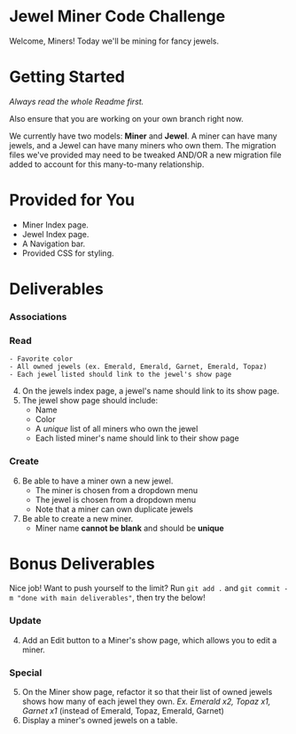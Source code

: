 # Jewel Miner Code Challenge
Welcome, Miners! Today we'll be mining for fancy jewels.

# Getting Started
_Always read the whole Readme first._

Also ensure that you are working on your own branch right now.

We currently have two models: **Miner** and **Jewel**. A miner can have many jewels, and a Jewel can have many miners who own them. The migration files we've provided may need to be tweaked AND/OR a new migration file added to account for this many-to-many relationship.

# Provided for You
- Miner Index page.
- Jewel Index page.
- A Navigation bar.
- Provided CSS for styling.

# Deliverables
### Associations
<!-- 1. Create the associations between models. You may have to alter the current schema to get your code working. After you've set up your relationships properly, you should be able to run `rails db:migrate`.

 You can next run `rails db:seed`, though you may want to add more seed data before doing so. We only provide you miners and jewels, but not any associations between them.

You should be able to run `rails s` and view the seeded data on the index pages. -->

### Read
<!-- 2. On the miners index page, a miner's name should link to their show page. -->
<!-- 3. The miner show page should include:
    - Name -->
    - Favorite color
    - All owned jewels (ex. Emerald, Emerald, Garnet, Emerald, Topaz)
    - Each jewel listed should link to the jewel's show page
4. On the jewels index page, a jewel's name should link to its show page.
5. The jewel show page should include:
    - Name
    - Color
    - A *unique* list of all miners who own the jewel
    - Each listed miner's name should link to their show page

### Create
6. Be able to have a miner own a new jewel.
    - The miner is chosen from a dropdown menu
    - The jewel is chosen from a dropdown menu
    - Note that a miner can own duplicate jewels
7. Be able to create a new miner.
    - Miner name **cannot be blank** and should be **unique**

# Bonus Deliverables
Nice job! Want to push yourself to the limit? Run `git add .` and `git commit -m "done with main deliverables"`, then try the below!
### Update
4. Add an Edit button to a Miner's show page, which allows you to edit a miner.

### Special
5. On the Miner show page, refactor it so that their list of owned jewels shows how many of each jewel they own.
*Ex. Emerald x2, Topaz x1, Garnet x1* (instead of Emerald, Topaz, Emerald, Garnet)
6. Display a miner's owned jewels on a table.